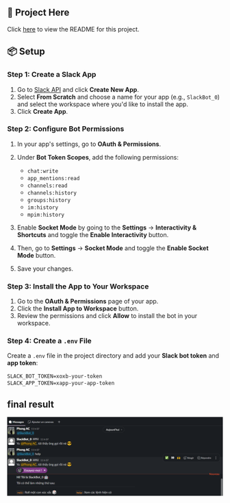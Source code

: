 ## 📎 Project Here
Click [here](./slackbot/readme.md) to view the README for this project.

## 📦 Setup

### Step 1: Create a Slack App

1. Go to [Slack API](https://api.slack.com/apps) and click **Create New App**.
2. Select **From Scratch** and choose a name for your app (e.g., `SlackBot_0`) and select the workspace where you'd like to install the app.
3. Click **Create App**.

### Step 2: Configure Bot Permissions

1. In your app's settings, go to **OAuth & Permissions**.
2. Under **Bot Token Scopes**, add the following permissions:
   - `chat:write`
   - `app_mentions:read`
   - `channels:read`
   - `channels:history`
   - `groups:history`
   - `im:history`
   - `mpim:history`

3. Enable **Socket Mode** by going to the **Settings** → **Interactivity & Shortcuts** and toggle the **Enable Interactivity** button.
4. Then, go to **Settings** → **Socket Mode** and toggle the **Enable Socket Mode** button.
5. Save your changes.

### Step 3: Install the App to Your Workspace

1. Go to the **OAuth & Permissions** page of your app.
2. Click the **Install App to Workspace** button.
3. Review the permissions and click **Allow** to install the bot in your workspace.

### Step 4: Create a `.env` File

Create a `.env` file in the project directory and add your **Slack bot token** and **app token**:

```env
SLACK_BOT_TOKEN=xoxb-your-token
SLACK_APP_TOKEN=xapp-your-app-token
```
## final result
![Bot replying in Slack](https://github.com/nvpoint/SlackBot/blob/main/image/image.png)
